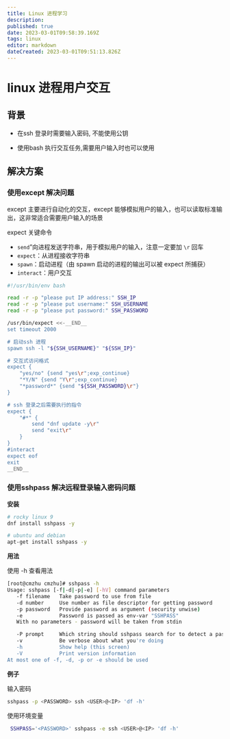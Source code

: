 ```yaml
---
title: Linux 进程学习
description: 
published: true
date: 2023-03-01T09:58:39.169Z
tags: linux
editor: markdown
dateCreated: 2023-03-01T09:51:13.826Z
---
```


# linux 进程用户交互



## 背景

- 在ssh 登录时需要输入密码, 不能使用公钥

- 使用bash 执行交互任务,需要用户输入时也可以使用



## 解决方案

### 使用except 解决问题

except 主要进行自动化的交互，except 能够模拟用户的输入，也可以读取标准输出，这非常适合需要用户输入的场景

expect 关键命令

- `send`”向进程发送字符串，用于模拟用户的输入，注意一定要加 `\r` 回车
- `expect`：从进程接收字符串
- `spawn`：启动进程（由 spawn 启动的进程的输出可以被 expect 所捕获）
- `interact`：用户交互

```bash
#!/usr/bin/env bash

read -r -p "please put IP address:" SSH_IP
read -r -p "please put username:" SSH_USERNAME
read -r -p "please put password:" SSH_PASSWORD

/usr/bin/expect <<-__END__
set timeout 2000

# 启动ssh 进程
spawn ssh -l "${SSH_USERNAME}" "${SSH_IP}"

# 交互式访问格式 
expect {
    "yes/no" {send "yes\r";exp_continue}
    "*Y/N" {send "Y\r";exp_continue}
    "*password*" {send "${SSH_PASSWORD}\r"}
}

# ssh 登录之后需要执行的指令
expect {
    "#*" {
        send "dnf update -y\r"
        send "exit\r"
    }
}
#interact
expect eof
exit
__END__
```



### 使用sshpass 解决远程登录输入密码问题

**安装**

```bash
# rocky linux 9
dnf install sshpass -y

# ubuntu and debian
apt-get install sshpass -y
```



**用法**

使用 -h 查看用法

```bash
[root@cmzhu cmzhu]# sshpass -h
Usage: sshpass [-f|-d|-p|-e] [-hV] command parameters
   -f filename   Take password to use from file
   -d number     Use number as file descriptor for getting password
   -p password   Provide password as argument (security unwise)
   -e            Password is passed as env-var "SSHPASS"
   With no parameters - password will be taken from stdin

   -P prompt     Which string should sshpass search for to detect a password prompt
   -v            Be verbose about what you're doing
   -h            Show help (this screen)
   -V            Print version information
At most one of -f, -d, -p or -e should be used
```

**例子**

输入密码

```bash
sshpass -p <PASSWORD> ssh <USER>@<IP> 'df -h' 
```



使用环境变量

```bash
 SSHPASS='<PASSWORD>' sshpass -e ssh <USER>@<IP> 'df -h' 
```

